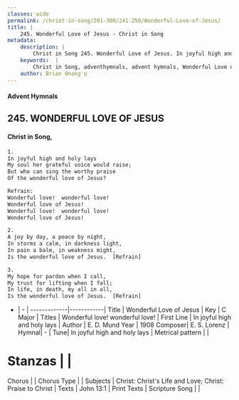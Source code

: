 ```yaml
---
classes: wide
permalink: /christ-in-song/201-300/241-250/Wonderful-Love-of-Jesus/
title: |
    245. Wonderful Love of Jesus - Christ in Song
metadata:
    description: |
        Christ in Song 245. Wonderful Love of Jesus. In joyful high and holy lays My soul her grateful voice would raise; But who can sing the worthy praise Of the wonderful love of Jesus? 
    keywords:  |
        Christ in Song, adventhymnals, advent hymnals, Wonderful Love of Jesus, In joyful high and holy lays. Wonderful love!  wonderful love!
    author: Brian Onang'o
---
```


#### Advent Hymnals
## 245. WONDERFUL LOVE OF JESUS
####  Christ in Song,

```txt
1.
In joyful high and holy lays
My soul her grateful voice would raise;
But who can sing the worthy praise
Of the wonderful love of Jesus?

Refrain:
Wonderful love!  wonderful love!
Wonderful love of Jesus!
Wonderful love!  wonderful love!
Wonderful love of Jesus!

2.
A joy by day, a peace by night,
In storms a calm, in darkness light,
In pain a balm, in weakness might,
Is the wonderful love of Jesus.  [Refrain]

3.
My hope for pardon when I call,
My trust for lifting when I fall;
In life, in death, my all in all,
Is the wonderful love of Jesus.  [Refrain]

```

- |   -  |
-------------|------------|
Title | Wonderful Love of Jesus |
Key | C Major |
Titles | Wonderful love!  wonderful love! |
First Line | In joyful high and holy lays |
Author | E. D. Mund
Year | 1908
Composer| E. S. Lorenz |
Hymnal|  - |
Tune| In joyful high and holy lays |
Metrical pattern | |
# Stanzas |  |
Chorus |  |
Chorus Type |  |
Subjects | Christ: Christ's Life and Love; Christ: Praise to Christ |
Texts | John 13:1 |
Print Texts | 
Scripture Song |  |
    
